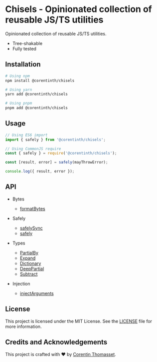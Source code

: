 # Chisels - Opinionated collection of reusable JS/TS utilities

Opinionated collection of reusable JS/TS utilities.

* Tree-shakable
* Fully tested

## Installation

```bash
# Using npm
npm install @corentinth/chisels

# Using yarn
yarn add @corentinth/chisels

# Using pnpm
pnpm add @corentinth/chisels
```

## Usage

```ts
// Using ES6 import
import { safely } from '@corentinth/chisels';

// Using CommonJS require
const { safely } = require('@corentinth/chisels');

const [result, error] = safely(mayThrowError);

console.log({ result, error });
```

## API

<!-- API-DOCS-START -->

* Bytes
  * [formatBytes](./src/bytes.ts)

* Safely
  * [safelySync](./src/safely.ts)
  * [safely](./src/safely.ts)

* Types
  * [PartialBy](./src/types.ts)
  * [Expand](./src/types.ts)
  * [Dictionary](./src/types.ts)
  * [DeepPartial](./src/types.ts)
  * [Subtract](./src/types.ts)

* Injection
  * [injectArguments](./src/injection.ts)

<!-- API-DOCS-END -->

## License

This project is licensed under the MIT License. See the [LICENSE](./LICENSE) file for more information.

## Credits and Acknowledgements

This project is crafted with ❤️ by [Corentin Thomasset](https://corentin.tech).
